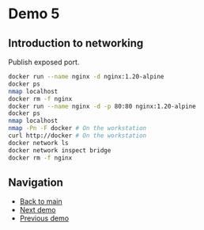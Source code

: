 # Demo 5

## Introduction to networking

Publish exposed port.

```bash
docker run --name nginx -d nginx:1.20-alpine
docker ps
nmap localhost
docker rm -f nginx
docker run --name nginx -d -p 80:80 nginx:1.20-alpine
docker ps
nmap localhost
nmap -Pn -F docker # On the workstation
curl http://docker # On the workstation
docker network ls
docker network inspect bridge
docker rm -f nginx
```

## Navigation

- [Back to main](../README.md)
- [Next demo](../demo_6/README.md)
- [Previous demo](../demo_4/README.md)
